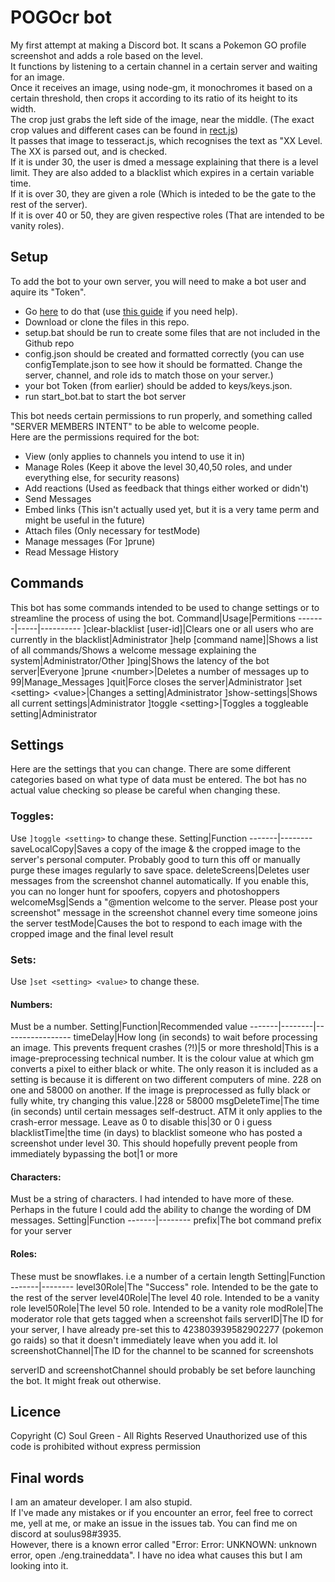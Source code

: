 # POGOcr bot
My first attempt at making a Discord bot. It scans a Pokemon GO profile screenshot and adds a role based on the level.  
It functions by listening to a certain channel in a certain server and waiting for an image.  
Once it receives an image, using node-gm, it monochromes it based on a certain threshold, then crops it according to its ratio of its height to its width.  
The crop just grabs the left side of the image, near the middle. (The exact crop values and different cases can be found in [rect.js](rect.js))  
It passes that image to tesseract.js, which recognises the text as "XX Level.
The XX is parsed out, and is checked.  
If it is under 30, the user is dmed a message explaining that there is a level limit. They are also added to a blacklist which expires in a certain variable time.  
If it is over 30, they are given a role (Which is inteded to be the gate to the rest of the server).  
If it is over 40 or 50, they are given respective roles (That are intended to be vanity roles).  

## Setup
To add the bot to your own server, you will need to make a bot user and aquire its "Token".
* Go [here](https://discord.com/developers) to do that (use [this guide](https://discordjs.guide/preparations/setting-up-a-bot-application.html) if you need help).
* Download or clone the files in this repo.
* setup.bat should be run to create some files that are not included in the Github repo
* config.json should be created and formatted correctly (you can use configTemplate.json to see how it should be formatted. Change the server, channel, and role ids to match those on your server.)
* your bot Token (from earlier) should be added to keys/keys.json.
* run start_bot.bat to start the bot server

This bot needs certain permissions to run properly, and something called "SERVER MEMBERS INTENT" to be able to welcome people.  
Here are the permissions required for the bot:  
* View (only applies to channels you intend to use it in)
* Manage Roles (Keep it above the level 30,40,50 roles, and under everything else, for security reasons)
* Add reactions (Used as feedback that things either worked or didn't)
* Send Messages
* Embed links (This isn't actually used yet, but it is a very tame perm and might be useful in the future)
* Attach files (Only necessary for testMode)
* Manage messages (For ]prune)
* Read Message History

## Commands
This bot has some commands intended to be used to change settings or to streamline the process of using the bot.
Command|Usage|Permitions
-------|-----|----------
]clear-blacklist [user-id]|Clears one or all users who are currently in the blacklist|Administrator
]help [command name]|Shows a list of all commands/Shows a welcome message explaining the system|Administrator/Other
]ping|Shows the latency of the bot server|Everyone
]prune \<number\>|Deletes a number of messages up to 99|Manage_Messages
]quit|Force closes the server|Administrator
]set \<setting\> \<value\>|Changes a setting|Administrator
]show-settings|Shows all current settings|Administrator
]toggle \<setting\>|Toggles a toggleable setting|Administrator

## Settings
Here are the settings that you can change. There are some different categories based on what type of data must be entered. The bot has no actual value checking so please be careful when changing these.
### Toggles:
Use `]toggle <setting>` to change these.
Setting|Function
-------|--------
saveLocalCopy|Saves a copy of the image & the cropped image to the server's personal computer. Probably good to turn this off or manually purge these images regularly to save space.
deleteScreens|Deletes user messages from the screenshot channel automatically. If you enable this, you can no longer hunt for spoofers, copyers and photoshoppers
welcomeMsg|Sends a "@mention welcome to the server. Please post your screenshot" message in the screenshot channel every time someone joins the server
testMode|Causes the bot to respond to each image with the cropped image and the final level result
### Sets:
Use `]set <setting> <value>` to change these.
#### Numbers:
Must be a number.
Setting|Function|Recommended value
-------|--------|-----------------
timeDelay|How long (in seconds) to wait before processing an image. This prevents frequent crashes (?!)|5 or more
threshold|This is a image-preprocessing technical number. It is the colour value at which gm converts a pixel to either black or white. The only reason it is included as a setting is because it is different on two different computers of mine. 228 on one and 58000 on another. If the image is preprocessed as fully black or fully white, try changing this value.|228 or 58000
msgDeleteTime|The time (in seconds) until certain messages self-destruct. ATM it only applies to the crash-error message. Leave as 0 to disable this|30 or 0 i guess
blacklistTime|the time (in days) to blacklist someone who has posted a screenshot under level 30. This should hopefully prevent people from immediately bypassing the bot|1 or more

#### Characters:
Must be a string of characters. I had intended to have more of these. Perhaps in the future I could add the ability to change the wording of DM messages.
Setting|Function
-------|--------
prefix|The bot command prefix for your server

#### Roles:
These must be snowflakes. i.e a number of a certain length
Setting|Function
-------|--------
level30Role|The "Success" role. Intended to be the gate to the rest of the server
level40Role|The level 40 role. Intended to be a vanity role
level50Role|The level 50 role. Intended to be a vanity role
modRole|The moderator role that gets tagged when a screenshot fails
serverID|The ID for your server, I have already pre-set this to 423803939582902277 (pokemon go raids) so that it doesn't immediately leave when you add it. lol
screenshotChannel|The ID for the channel to be scanned for screenshots

serverID and screenshotChannel should probably be set before launching the bot. It might freak out otherwise.

## Licence
Copyright (C) Soul Green - All Rights Reserved
Unauthorized use of this code is prohibited without express permission

## Final words
I am an amateur developer. I am also stupid.  
If I've made any mistakes or if you encounter an error, feel free to correct me, yell at me, or make an issue in the issues tab.
You can find me on discord at soulus98#3935.  
However, there is a known error called "Error: Error: UNKNOWN: unknown error, open ./eng.traineddata". I have no idea what causes this but I am looking into it.
